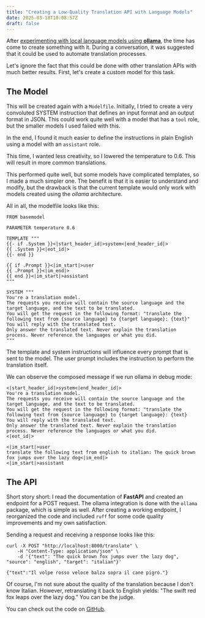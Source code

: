 ```yaml
---
title: "Creating a Low-Quality Translation API with Language Models"
date: 2025-03-18T10:08:57Z
draft: false
---
```


After [experimenting with local language models using **ollama**](/posts/running-rhyming-language-model-in-a-container-because-i-dont-have-a-gpu-anyway/), the time has come to create something with it. During a conversation, it was suggested that it could be used to automate translation processes.

<!--more-->

Let's ignore the fact that this could be done with other translation APIs with much better results. First, let's create a custom model for this task.

## The Model

This will be created again with a `Modelfile`. Initially, I tried to create a very convoluted SYSTEM instruction that defines an input format and an output format in JSON. This could work quite well with a model that has a `tool` role, but the smaller models I used failed with this.

In the end, I found it much easier to define the instructions in plain English using a model with an `assistant` role.

This time, I wanted less creativity, so I lowered the temperature to 0.6. This will result in more common translations.

This performed quite well, but some models have complicated templates, so I made a much simpler one. The benefit is that it is easier to understand and modify, but the drawback is that the current template would only work with models created using the _ollama_ architecture.

All in all, the modelfile looks like this:

```
FROM basemodel

PARAMETER temperature 0.6

TEMPLATE """
{{- if .System }}<|start_header_id|>system<|end_header_id|>
{{ .System }}<|eot_id|>
{{- end }}

{{ if .Prompt }}<|im_start|>user
{{ .Prompt }}<|im_end|>
{{ end }}<|im_start|>assistant
"""

SYSTEM """
You're a translation model.
The requests you receive will contain the source language and the target language, and the text to be translated.
You will get the request in the following format: "translate the following text from {source language} to {target language}: {text}"
You will reply with the translated text.
Only answer the translated text. Never explain the translation process. Never reference the languages or what you did.
"""
```

The template and system instructions will influence every prompt that is sent to the model. The user prompt includes the instruction to perform the translation itself.

We can observe the composed message if we run ollama in debug mode:

```
<|start_header_id|>system<|end_header_id|>
You're a translation model.
The requests you receive will contain the source language and the target language, and the text to be translated.
You will get the request in the following format: "translate the following text from {source language} to {target language}: {text}
You will reply with the translated text.
Only answer the translated text. Never explain the translation process. Never reference the languages or what you did.
<|eot_id|>

<|im_start|>user
translate the following text from english to italian: The quick brown fox jumps over the lazy dog<|im_end|>
<|im_start|>assistant
```

## The API

Short story short: I read the documentation of **FastAPI** and created an endpoint for a POST request. The ollama integration is done with the `ollama` package, which is simple as well. After creating a working endpoint, I reorganized the code and included `ruff` for some code quality improvements and my own satisfaction.

Sending a request and receiving a response looks like this:

```shell
curl -X POST "http://localhost:8000/translate" \
    -H "Content-Type: application/json" \
    -d '{"text": "The quick brown fox jumps over the lazy dog", "source": "english", "target": "italian"}'

{"text":"Il volpe rosso veloce balza sopra il cane pigro."}
```

Of course, I'm not sure about the quality of the translation because I don't know Italian. However, retranslating it back to English yields: "The swift red fox leaps over the lazy dog." You can be the judge.

You can check out the code on [GitHub](https://github.com/hrvthzslt/transloth).
